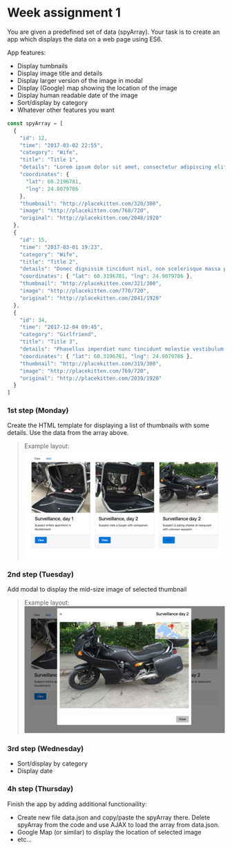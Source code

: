 # Week assignment 1

You are given a predefined set of data (spyArray). Your task is to create an app which displays the data on a web page using ES6.

App features:
  * Display tumbnails
  * Display image title and details
  * Display larger version of the image in modal
  * Display (Google) map showing the location of the image
  * Display human readable date of the image
  * Sort/display by category
  * Whatever other features you want 

```javascript
const spyArray = [
  {
    "id": 12,
    "time": "2017-03-02 22:55",
    "category": "Wife",
    "title": "Title 1",
    "details": "Lorem ipsum dolor sit amet, consectetur adipiscing elit. Duis sodales enim eget leo condimentum vulputate. Sed lacinia consectetur fermentum. Vestibulum lobortis purus id nisi mattis posuere. Praesent sagittis justo quis nibh ullamcorper, eget elementum lorem consectetur. Pellentesque eu consequat justo, eu sodales eros.",
    "coordinates": {
      "lat": 60.2196781,
      "lng": 24.8079786
    },
    "thumbnail": "http://placekitten.com/320/300",
    "image": "http://placekitten.com/768/720",
    "original": "http://placekitten.com/2048/1920"
  },
  {
    "id": 15,
    "time": "2017-03-01 19:23",
    "category": "Wife",
    "title": "Title 2",
    "details": "Donec dignissim tincidunt nisl, non scelerisque massa pharetra ut. Sed vel velit ante. Aenean quis viverra magna. Praesent eget cursus urna. Ut rhoncus interdum dolor non tincidunt. Sed vehicula consequat facilisis. Pellentesque pulvinar sem nisl, ac vestibulum erat rhoncus id. Vestibulum tincidunt sapien eu ipsum tincidunt pulvinar. ",
    "coordinates": { "lat": 60.3196781, "lng": 24.9079786 },
    "thumbnail": "http://placekitten.com/321/300",
    "image": "http://placekitten.com/770/720",
    "original": "http://placekitten.com/2041/1920"
  },
  {
    "id": 34,
    "time": "2017-12-04 09:45",
    "category": "Girlfriend",
    "title": "Title 3",
    "details": "Phasellus imperdiet nunc tincidunt molestie vestibulum. Donec dictum suscipit nibh. Sed vel velit ante. Aenean quis viverra magna. Praesent eget cursus urna. Ut rhoncus interdum dolor non tincidunt. Sed vehicula consequat facilisis. Pellentesque pulvinar sem nisl, ac vestibulum erat rhoncus id. ",
    "coordinates": { "lat": 60.3196781, "lng": 24.9079786 },
    "thumbnail": "http://placekitten.com/319/300",
    "image": "http://placekitten.com/769/720",
    "original": "http://placekitten.com/2039/1920"
  }
]
```


### 1st step (Monday)
Create the HTML template for displaying a list of thumbnails with some details. Use the data from the array above.

>Example layout:
![Example layout](img/ui1.png)

### 2nd step (Tuesday)
Add modal to display the mid-size image of selected thumbnail
>Example layout:
![Example layout](img/ui2.png)

### 3rd step (Wednesday)
 * Sort/display by category
 * Display date

### 4h step (Thursday)
Finish the app by adding additional functionaility:
 * Create new file data.json and copy/paste the spyArray there. Delete spyArray from the code and use AJAX to load the array from data.json.
 * Google Map (or similar) to display the location of selected image
 * etc...
